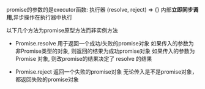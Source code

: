 promise的参数的是executor函数: 执行器 (resolve, reject) => {} 
内部**立即同步调用**,异步操作在执行器中执行


以下几个方法为promise原型方法而非实例方法
- Promise.resolve
用于返回一个成功/失败的promise对象
如果传入的参数为 非Promise类型的对象, 则返回的结果为成功promise对象
如果传入的参数为 Promise 对象, 则改promise的结果决定了 resolve 的结果

- Promise.reject
返回一个失败的promise对象
无论传入是不是promise对象，都返回失败的promise对象